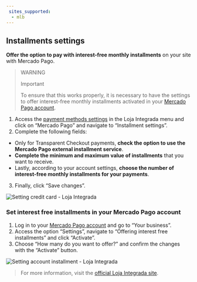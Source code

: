 ```yaml
---
 sites_supported:
  - mlb
---
```


## Installments settings

**Offer the option to pay with interest-free monthly installments** on your site with Mercado Pago.

> WARNING
>
> Important
>
> To ensure that this works properly, it is necessary to have the settings to offer interest-free monthly installments activated in your [Mercado Pago account](#bookmark_set_interest_free_installments_in_your_mercado_pago_account).

1. Access the [payment methods settings](https://app.lojaintegrada.com.br/painel/configuracao/pagamento/listar) in the Loja Integrada menu and click on “Mercado Pago” and navigate to “Installment settings”.
2. Complete the following fields:
  - Only for Transparent Checkout payments, **check the option to use the Mercado Pago external installment service**.
  - **Complete the minimum and maximum value of installments** that you want to receive.
  - Lastly, according to your account settings, **choose the number of interest-free monthly installments for your payments**.
3. Finally, click “Save changes”.

![Setting credit card - Loja Integrada](lojaintegrada/lojaintegrada-credit-card-1.gif)

### Set interest free installments in your Mercado Pago account

1. Log in to your [Mercado Pago account](https://www.mercadopago.com.br/business) and go to “Your business”.
2. Access the option “Settings”, navigate to “Offering interest free installments” and click “Activate”.
3. Choose “How many do you want to offer?” and confirm the changes with the “Activate” button.

![Setting account installment - Loja Integrada](lojaintegrada/lojaintegrada-account-installment-1.gif)

> For more information, visit the [official Loja Integrada site](https://lojaintegrada.com.br/).
